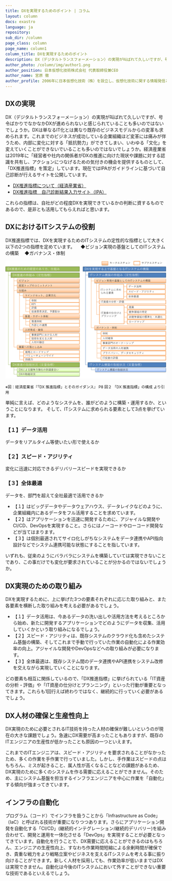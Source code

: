 ```yaml
---
title: DXを実現するためのポイント | コラム
layout: column
docs: exastro
language: ja
repository:
sub_dir: /column
page_class: column
page_name: column1
column_title: DXを実現するためのポイント
description: DX（デジタルトランスフォーメーション）の実現が叫ばれて久しいですが、号令ばかりでなかなかDXが進められないと感じられていることも多いのではないでしょうか。DXは単なるIT化とは異なり既存のビジネスモデルからの変革も求められます。
author_photo: /column/img/author1.png
author_position: 日本仮想化技術株式会社 代表取締役兼CEO
author_name: 宮原 徹
author_profile: 2006年に日本仮想化技術（株）を設立し、仮想化技術に関する情報発信とコンサルティングを行う。現在は自動化、CI/CD・DevOpsなどの活用について調査・研究を行っている。
---
```

## DXの実現

DX（デジタルトランスフォーメーション）の実現が叫ばれて久しいですが、号令ばかりでなかなかDXが進められないと感じられていることも多いのではないでしょうか。DXは単なるIT化とは異なり既存のビジネスモデルからの変革も求められます。これまでのビジネスが成功している企業組織ほど変革には痛みが伴うため、内部に変化に対する「抵抗勢力」ができてしまい、いわゆる「文化」を変えていくことができないでいることも多いのではないでしょうか。経済産業省は2019年に「経営者や社内の関係者がDXの推進に向けた現状や課題に対する認識を共有し、アクションにつなげるための気付きの機会を提供するものとして、「DX推進指標」を策定」しています。現在ではIPAがガイドラインに基づいて自己診断が行えるサイトを公開しています。

- <a href="https://www.meti.go.jp/press/2019/07/20190731003/20190731003.html" target="_blank">DX推進指標について（経済産業省）</a>
- <a href="https://www.ipa.go.jp/ikc/info/dxpi.html" target="_blank">DX推進指標　自己診断結果入力サイト（IPA）</a>

これらの指標は、自社がどの程度DXを実現できているかの判断に資するものであるので、是非とも活用してもらえればと思います。

## DXにおけるITシステムの役割

DX推進指標では、DXを実現するためのITシステムの定性的な指標として大きく以下の2つの指標を定めています。
　◆ビジョン実現の基盤としてのITシステムの構築
　◆ガバナンス・体制

<img src="img/img_column1.png" alt="「DX 推進指標」の構成">

<small>※図：経済産業省『「DX 推進指標」とそのガイダンス』 P8 図２ 「DX 推進指標」の構成 より引用</small>

単純に言えば、どのようなシステムを、誰がどのように構築・運用するか、ということになります。
そして、ITシステムに求められる要素として3点を挙げています。

### 【１】データ活用

データをリアルタイム等使いたい形で使えるか

### 【２】スピード・アジリティ

変化に迅速に対応できるデリバリースピードを実現できるか

### 【３】全体最適

データを、部門を超えて全社最適で活用できるか

- 【１】はビッグデータやデータウェアハウス、データレイクなどのように、企業組織内にあるデータをフル活用することを求めています。
- 【２】はアプリケーションを迅速に開発するために、アジャイルな開発やCI/CD、DevOpsを実現すること。さらにはノーコードやローコード開発などが当てはまります。
- 【３】は個別最適されてサイロ化しがちなシステムをデータ連携やAPI指向設計などでシステム連携可能な状態にすることを指しています。

いずれも、従来のようにバラバラにシステムを構築していては実現できないことであり、この事だけでも変化が要求されていることが分かるのではないでしょうか。

## DX実現のための取り組み

DXを実現するために、上に挙げた3つの要素それぞれに応じた取り組みと、また各要素を横断した取り組みを考える必要があるでしょう。

- 【１】データ活用は、今あるデータの洗い出しや活用方法を考えるところから始め、新たに開発するアプリケーションでどのようにデータを収集、活用していくかという取り組みになるでしょう。
- 【２】スピード・アジリティは、既存システムのクラウド化も含めたシステム基盤の構築、そしてこれまで手動で行っていた作業の自動化による作業効率の向上。アジャイルな開発やDevOpsなどへの取り組みが必要になります。
- 【３】全体最適は、既存システム間のデータ連携やAPI連携をシステム改修を交えながら実現していくことになります。

どの要素も相互に関係しているので、「DX推進指標」に挙げられている「IT資産の分析・評価」や「IT資産の仕分けとプランニング」といった行動が重要となってきます。これらも1回行えば終わりではなく、継続的に行っていく必要があるでしょう。

## DX人材の確保と生産性向上

DX実現のために必要とされるIT技術を持った人材の確保が難しいというのが現在の大きな課題でしょう。急速にDX需要が高まったこともありますが、既存のITエンジニアの生産性が低かったことも原因の一つといえます。

これまでのITエンジニアは、スピード・アジリティを要求されることがなかったため、多くの作業を手作業で行っていました。しかし、手作業はスピードの点はもちろん、ミスが起きること、属人性が高くなることなどの課題があるため、DX実現のために多くのシステムを作る需要に応えることができません。そのため、主にシステム基盤を担当するインフラエンジニアを中心に作業を「自動化」する傾向が強まってきています。

## インフラの自動化

プログラム（コード）でインフラを扱うことから「Infrastructure as Code」（IaC）と呼ばれる技術が重要になりつつあります。さらにアプリケーション開発を自動化する「CI/CD」(継続的インテグレーション/継続的デリバリー)を組み合わせて、開発と運用を一体化させる「DevOps」を実現することが必要となってきています。自動化を行うことで、DX需要に応えることができるのはもちろん、エンジニアの生産性向上、すなわち作業時間短縮による余剰時間が確保でき、貴重な戦力をより戦略立案やビジネスを支えるITシステムを考える事に振り向けることができます。新しく人材を採用しても、作業効率が低いままではDXは実現できません。自動化は今後のITシステムにおいて外すことができない重要な技術であるといえるでしょう。